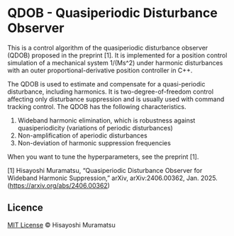 # QDOB - Quasiperiodic Disturbance Observer

This is a control algorithm of the quasiperiodic disturbance observer (QDOB) proposed in the preprint [1]. It is implemented for a position control simulation of a mechanical system 1/(Ms^2) under harmonic disturbances with an outer proportional-derivative position controller in C++.

The QDOB is used to estimate and compensate for a quasi-periodic disturbance, including harmonics. It is two-degree-of-freedom control affecting only disturbance suppression and is usually used with command tracking control. The QDOB has the following characteristics.

1. Wideband harmonic elimination, which is robustness against quasiperiodicity (variations of periodic disturbances)
3. Non-amplification of aperiodic disturbances
4. Non-deviation of harmonic suppression frequencies

When you want to tune the hyperparameters, see the preprint [1].

[1] Hisayoshi Muramatsu, “Quasiperiodic Disturbance Observer for Wideband Harmonic Suppression,” arXiv, arXiv:2406.00362, Jan. 2025.
(https://arxiv.org/abs/2406.00362)

## Licence

[MIT License](https://github.com/HisayoshiMuramatsu/PASF/blob/master/LICENSE) © Hisayoshi Muramatsu
